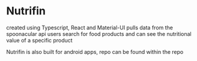 # Nutrifin

created using Typescript, React and Material-UI
pulls data from the spoonacular api
users search for food products and can see the nutritional value of a specific product

Nutrifin is also built for android apps, repo can be found within the repo
